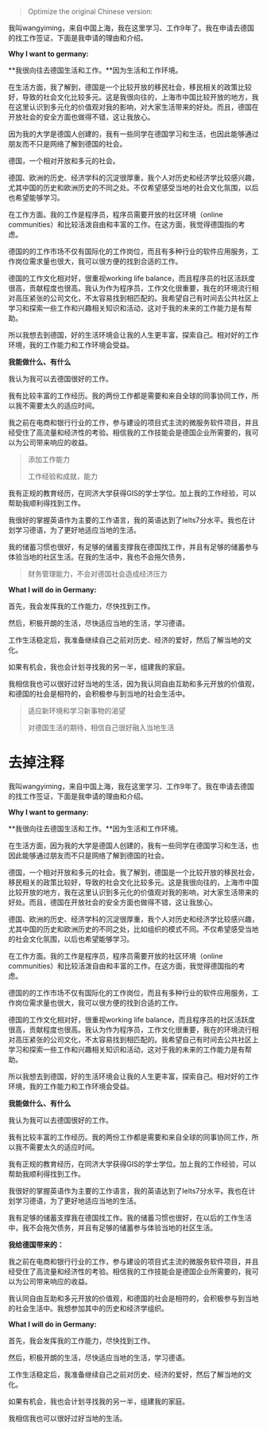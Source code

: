 > Optimize the original Chinese version:



我叫wangyiming，来自中国上海，我在这里学习、工作9年了。我在申请去德国的找工作签证，下面是我申请的理由和介绍。

**Why I want to germany:**

**我很向往去德国生活和工作。**因为生活和工作环境。

在生活方面，我了解到，德国是一个比较开放的移民社会，移民相关的政策比较好，导致的社会文化比较多元。这是我很向往的，上海市中国比较开放的地方，我在这里认识到多元化的价值观对我的影响，对大家生活带来的好处。而且，德国在开放社会的安全方面也做得不错，这让我放心。

因为我的大学是德国人创建的，我有一些同学在德国学习和生活，也因此能够通过朋友而不只是网络了解到德国的社会。

德国，一个相对开放和多元的社会。

德国、欧洲的历史、经济学科的沉淀很厚重，我个人对历史和经济学比较感兴趣，尤其中国的历史和欧洲历史的不同之处。不仅希望感受当地的社会文化氛围，以后也希望能够学习。

在工作方面。我的工作是程序员，程序员需要开放的社区环境（online communities）和比较活泼自由和丰富的工作。在这方面，我觉得德国指的考虑。

德国的的工作市场不仅有国际化的工作岗位，而且有多种行业的软件应用服务，工作岗位需求量也很大，我可以很方便的找到合适的工作。

德国的工作文化相对好，很重视working life balance，而且程序员的社区活跃度很高，贡献程度也很高。我认为作为程序员，工作文化很重要，我在的环境流行相对高压紧张的公司文化，不太容易找到相匹配的。我希望自己有时间去公共社区上学习和探索一些工作和兴趣相关知识和活动，这对于我的未来的工作能力是有帮助。

所以我想去到德国，好的生活环境会让我的人生更丰富，探索自己。相对好的工作环境，我的工作能力和工作环境会受益。



**我能做什么、有什么**

我认为我可以去德国很好的工作。

我有比较丰富的工作经历。我的两份工作都是需要和来自全球的同事协同工作，所以我不需要太久的适应时间。

我之前在电商和银行行业的工作，参与建设的项目式主流的微服务软件项目，并且经受住了高流量和经济性的考验。相信我的工作技能会是德国企业所需要的，我可以为公司带来响应的收益。

> 添加工作能力
>
> 工作经验和成就，能力

我有正规的教育经历，在同济大学获得GIS的学士学位。加上我的工作经验，可以帮助我顺利得找到工作。

我很好的掌握英语作为主要的工作语言，我的英语达到了Ielts7分水平。我也在计划学习德语，为了更好地适应当地的生活。

我的储蓄习惯也很好，有足够的储蓄支撑我在德国找工作，并且有足够的储蓄参与体验当地的社区生活。在我的生活中，我也不会拖欠债务，

> 财务管理能力，不会对德国社会造成经济压力



**What I will do in Germany:**

首先，我会发挥我的工作能力，尽快找到工作。

然后，积极开朗的生活，尽快适应当地的生活，学习德语。

工作生活稳定后，我准备继续自己之前对历史、经济的爱好，然后了解当地的文化。

如果有机会，我也会计划寻找我的另一半，组建我的家庭。

我相信我也可以很好过好当地的生活，因为我认同自由互助和多元开放的价值观，和德国的社会是相符的，会积极参与到当地的社会生活中。

> 适应新环境和学习新事物的渴望
>
> 对德国生活的期待，相信自己很好融入当地生活









# 去掉注释



我叫wangyiming，来自中国上海，我在这里学习、工作9年了。我在申请去德国的找工作签证，下面是我申请的理由和介绍。

**Why I want to germany:**

**我很向往去德国生活和工作。**因为生活和工作环境。

在生活方面，因为我的大学是德国人创建的，我有一些同学在德国学习和生活，也因此能够通过朋友而不只是网络了解到德国的社会。

德国，一个相对开放和多元的社会。我了解到，德国是一个比较开放的移民社会，移民相关的政策比较好，导致的社会文化比较多元。这是我很向往的，上海市中国比较开放的地方，我在这里认识到多元化的价值观对我的影响，对大家生活带来的好处。而且，德国在开放社会的安全方面也做得不错，这让我放心。

德国、欧洲的历史、经济学科的沉淀很厚重，我个人对历史和经济学比较感兴趣，尤其中国的历史和欧洲历史的不同之处，比如组织的模式不同。不仅希望感受当地的社会文化氛围，以后也希望能够学习。

在工作方面。我的工作是程序员，程序员需要开放的社区环境（online communities）和比较活泼自由和丰富的工作。在这方面，我觉得德国指的考虑。

德国的的工作市场不仅有国际化的工作岗位，而且有多种行业的软件应用服务，工作岗位需求量也很大，我可以很方便的找到合适的工作。

德国的工作文化相对好，很重视working life balance，而且程序员的社区活跃度很高，贡献程度也很高。我认为作为程序员，工作文化很重要，我在的环境流行相对高压紧张的公司文化，不太容易找到相匹配的。我希望自己有时间去公共社区上学习和探索一些工作和兴趣相关知识和活动，这对于我的未来的工作能力是有帮助。

所以我想去到德国，好的生活环境会让我的人生更丰富，探索自己。相对好的工作环境，我的工作能力和工作环境会受益。

**我能做什么、有什么**

我认为我可以去德国很好的工作。

我有比较丰富的工作经历。我的两份工作都是需要和来自全球的同事协同工作，所以我不需要太久的适应时间。

我有正规的教育经历，在同济大学获得GIS的学士学位。加上我的工作经验，可以帮助我顺利得找到工作。

我很好的掌握英语作为主要的工作语言，我的英语达到了Ielts7分水平。我也在计划学习德语，为了更好地适应当地的生活。

我有足够的储蓄支撑我在德国找工作。我的储蓄习惯也很好，在以后的工作生活中，我不会拖欠债务，并且有足够的储蓄参与体验当地的社区生活。

**我给德国带来的：**

我之前在电商和银行行业的工作，参与建设的项目式主流的微服务软件项目，并且经受住了高流量和经济性的考验。相信我的工作技能会是德国企业所需要的，我可以为公司带来响应的收益。

我认同自由互助和多元开放的价值观，和德国的社会是相符的，会积极参与到当地的社会生活中。我想参加其中的历史和经济学组织。

**What I will do in Germany:**

首先，我会发挥我的工作能力，尽快找到工作。

然后，积极开朗的生活，尽快适应当地的生活，学习德语。

工作生活稳定后，我准备继续自己之前对历史、经济的爱好，然后了解当地的文化。

如果有机会，我也会计划寻找我的另一半，组建我的家庭。

我相信我也可以很好过好当地的生活。



















